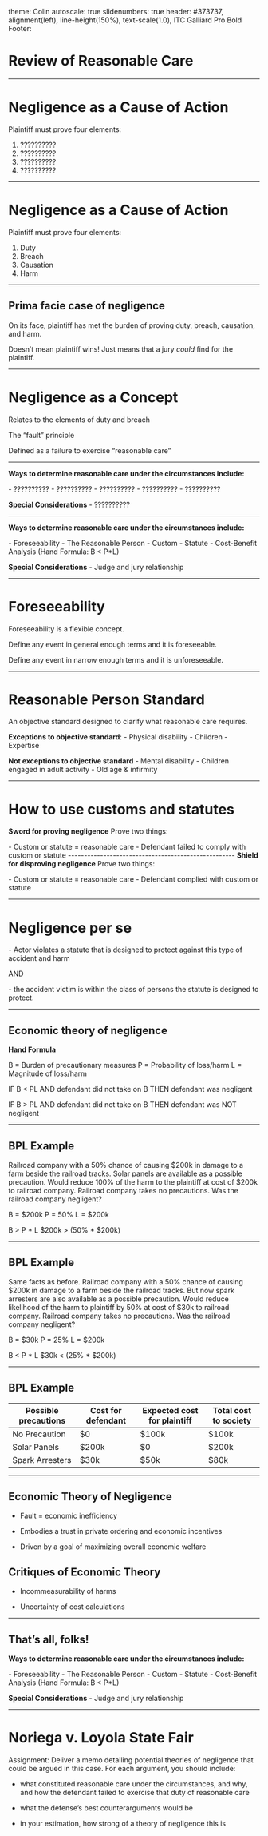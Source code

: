 theme: Colin
autoscale: true
slidenumbers: true
header: #373737, alignment(left), line-height(150%), text-scale(1.0), ITC Galliard Pro Bold
Footer:

# Review of Reasonable Care

---

# Negligence as a Cause of Action

Plaintiff must prove four elements:

1. ??????????
2. ??????????
3. ??????????
4. ??????????

---

# Negligence as a Cause of Action

Plaintiff must prove four elements:

1. Duty
2. Breach
3. Causation
4. Harm

---

## Prima facie case of negligence

On its face, plaintiff has met the burden of proving duty, breach, causation, and harm.

Doesn’t mean plaintiff wins! Just means that a jury *could* find for the plaintiff.

---

# Negligence as a Concept

Relates to the elements of duty and breach

The “fault” principle

Defined as a failure to exercise “reasonable care”

---

**Ways to determine reasonable care under the circumstances include:**

\- ??????????
\- ??????????
\- ??????????
\- ??????????
\- ??????????

**Special Considerations**
\- ??????????

---

**Ways to determine reasonable care under the circumstances include:**

\- Foreseeability
\- The Reasonable Person
\- Custom
\- Statute
\- Cost-Benefit Analysis (Hand Formula: B < P\*L)

**Special Considerations**
\- Judge and jury relationship

---

# Foreseeability

Foreseeability is a flexible concept.

Define any event in general enough terms and it is foreseeable.

Define any event in narrow enough terms and it is unforeseeable.

---

# Reasonable Person Standard

An objective standard designed to clarify what reasonable care requires.

**Exceptions to objective standard**:
\- Physical disability
\- Children
\- Expertise

**Not exceptions to objective standard**
\- Mental disability
\- Children engaged in adult activity
\- Old age & infirmity

---

# How to use customs and statutes

**Sword for proving negligence**
Prove two things:

\- Custom or statute = reasonable care
\- Defendant failed to comply with custom or statute
\----------------------------------------------------
**Shield for disproving negligence**
Prove two things:

\- Custom or statute = reasonable care
\- Defendant complied with custom or statute

---

# Negligence per se

\- Actor violates a statute that is designed to protect against this type of accident and harm

AND

\- the accident victim is within the class of persons the statute is designed to protect.

---

## Economic theory of negligence

**Hand Formula**

B = Burden of precautionary measures
P = Probability of loss/harm
L = Magnitude of loss/harm

IF B < PL 
AND defendant did not take on B
THEN defendant was negligent

IF B > PL
AND defendant did not take on B
THEN defendant was NOT negligent

---

## BPL Example

Railroad company with a 50% chance of causing $200k in damage to a farm beside the railroad tracks. Solar panels are available as a possible precaution. Would reduce 100% of the harm to the plaintiff at cost of $200k to railroad company. Railroad company takes no precautions. Was the railroad company negligent?

B = $200k
P = 50%
L = $200k

B > P * L
$200k > (50% * $200k)

---

## BPL Example

Same facts as before. Railroad company with a 50% chance of causing $200k in damage to a farm beside the railroad tracks. But now spark arresters are also available as a possible precaution. Would reduce likelihood of the harm to plaintiff by 50% at cost of $30k to railroad company. Railroad company takes no precautions. Was the railroad company negligent?

B = $30k
P = 25%
L = $200k

B < P * L
$30k < (25% * $200k)

---

## BPL Example

| Possible precautions | Cost for defendant | Expected cost for plaintiff | Total cost to society |
| -------------------- | ------------------ | --------------------------- | --------------------- |
| No Precaution        | $0                 | $100k                       | $100k                 |
| Solar Panels         | $200k              | $0                          | $200k                 |
| Spark Arresters      | $30k               | $50k                        | $80k                  |

---

## Economic Theory of Negligence

- Fault = economic inefficiency

- Embodies a trust in private ordering and economic incentives

- Driven by a goal of maximizing overall economic welfare

## Critiques of Economic Theory

- Incommeasurability of harms

- Uncertainty of cost calculations

---

## That’s all, folks!

**Ways to determine reasonable care under the circumstances include:**

\- Foreseeability
\- The Reasonable Person
\- Custom
\- Statute
\- Cost-Benefit Analysis (Hand Formula: B < P\*L)

**Special Considerations**
\- Judge and jury relationship

---

# Noriega v. Loyola State Fair

Assignment: Deliver a memo detailing potential theories of negligence that could be argued in this case. For each argument, you should include:

- what constituted reasonable care under the circumstances, and why, and how the defendant failed to exercise that duty of reasonable care

- what the defense’s best counterarguments would be

- in your estimation, how strong of a theory of negligence this is

